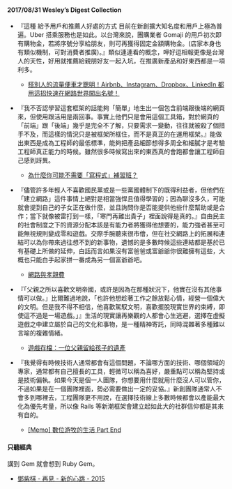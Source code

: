 #### 2017/08/31 Wesley’s Digest Collection

- 『這種 給予用戶和推薦人好處的方式 目前在新創擴大知名度和用戶上極為普遍。Uber 搭乘服務也是如此。以台灣來說，團購業者 Gomaji 的用戶初次即有購物金，若將序號分享給朋友，則可再獲得固定金額購物金。(店家本身也有類似機制，可對消費者推廣)。』類似連連看的概念，呷好逗相報更像是台灣人的天性，好用就推薦給親朋好友一起入坑，在推廣新產品和好東西都是一項利多。
  - [搭別人的流量便車才聰明！Airbnb、Instagram、Dropbox、LinkedIn 都用這招快速在網路世界闖出名號！](https://unicorndailytw.wordpress.com/2017/07/27/%E6%90%AD%E5%88%A5%E4%BA%BA%E7%9A%84%E6%B5%81%E9%87%8F%E4%BE%BF%E8%BB%8A%E6%89%8D%E8%81%B0%E6%98%8E%EF%BC%81airbnb%E3%80%81instagram%E3%80%81dropbox%E3%80%81linkedin-%E9%83%BD%E7%94%A8%E9%80%99/)
  
- 『我不否認學習這套框架的話能夠「簡單」地生出一個包含前端跟後端的網頁來，但使用跟活用是兩回事。事實上他們只是會用這個工具箱，對於網頁的「前端」跟「後端」幾乎是完全不了解，只要需求一變動，往往就被殺了個措手不及，而這樣的情況只是被框架所框住，而不是真正的在運用框架。』能做出東西是成為工程師的最低標準，能夠把產品細節想得多周全和細膩才是考驗工程師真正能力的時候。雖然很多時候寫出來的東西真的會跑都會讓工程師自己感到訝異。
  - [為什麼你可能不需要「寫程式」補習班？](https://medium.com/@dennyku/%E7%82%BA%E4%BB%80%E9%BA%BC%E4%BD%A0%E5%8F%AF%E8%83%BD%E4%B8%8D%E9%9C%80%E8%A6%81-%E5%AF%AB%E7%A8%8B%E5%BC%8F-%E8%A3%9C%E7%BF%92%E7%8F%AD-b6b7ca174393)
  
- 『儘管許多年輕人不喜歡國民黨或是一些黨國體制下的既得利益者，但他們在「建立網路」這件事情上絕對是相當強悍且值得學習的；因為聊沒多久，可能就會提到自己的子女正在做什麼，並且詢問你是否能提供他些什麼幫助或是合作；當下就像被雷打到一樣，「寒門再難出貴子」裡面說得是真的。』自由民主的社會制度之下的資源分配本該是有能力者將獲得他想要的，能力強者甚至可能無視規則變成零和遊戲。交際手腕聽來很市儈，但在社交網路上的拓展和連結可以為你帶來過往想不到的新事物，遺憾的是多數時候這些連結都是基於已有基礎上所做的延伸，白話而言如果沒有富爸爸或富爺爺你很難擁有這些，大概也只能白手起家拼一番成為另一個富爺爺吧。
  - [網路與孝親費](https://medium.com/@dennyku/%E7%B6%B2%E8%B7%AF%E8%88%87%E5%AD%9D%E8%A6%AA%E8%B2%BB-cf3aa9d3c848)
  
- 『「父親之所以喜歡文明帝國，或許是因為在那種狀況下，他實在沒有其他事情可以做。」比爾難過地說，「也許他想趁著工作之餘放鬆心情，經營一個偉大的文明。但是我不得不相信，他喜歡駕馭文明，喜歡擺脫現實世界的束縛，即使這不過是一場遊戲。」』生活的現實讓再樂觀的人都會心生逃避，選擇在虛擬遊戲之中建立屬於自己的文化和事物，是一種精神寄託，同時混雜著多種難以言喻的複雜情緒。
  - [遊戲存檔：一位父親留給孩子的遺產](https://www.bnext.com.tw/article/42880/game-saving-that-a-father-left-for-his-child)


- 『我覺得有時候技術人通常都會有這個問題，不論哪方面的技術、哪個領域的專家，通常都有自己擅長的工具，輕微可以稱為喜好，嚴重點可以稱為堅持或是技術偏執。如果今天是個一人團隊，你想要用什麼就用什麼沒人可以管你，不過如果是在一個團隊裡面，勢必需要做出一定的妥協。』新創團隊通常人不會多到哪裡去，工程團隊更不用說，在選擇技術線上多數時候都會以產能最大化為優先考量，所以像 Rails 等新潮框架會建立起如此大的社群信仰都是其來有自的。
  - [[Memo] 數位游牧的生活 Part End](https://eragonj.me/2017/08/10/memo-%E6%95%B8%E4%BD%8D%E9%81%8A%E7%89%A7%E7%9A%84%E7%94%9F%E6%B4%BB-part-end/)





#### 只聽經典
講到 Gem 就會想到 Ruby Gem。
- [鄧紫棋 - 再見 - 新的心跳 - 2015](https://www.youtube.com/watch?v=Lhel0tzHE08)